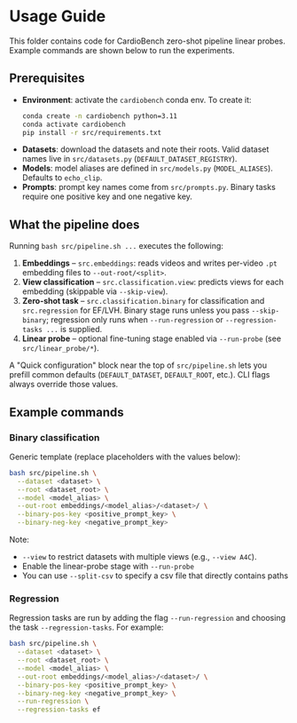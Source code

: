 # Usage Guide

This folder contains code for CardioBench zero-shot pipeline linear probes. Example commands are shown below to run the experiments.

## Prerequisites
- **Environment**: activate the `cardiobench` conda env. To create it:
  ```bash
  conda create -n cardiobench python=3.11
  conda activate cardiobench
  pip install -r src/requirements.txt
  ```
- **Datasets**: download the datasets and note their roots. Valid dataset names live in `src/datasets.py` (`DEFAULT_DATASET_REGISTRY`).
- **Models**: model aliases are defined in `src/models.py` (`MODEL_ALIASES`). Defaults to `echo_clip`.
- **Prompts**: prompt key names come from `src/prompts.py`. Binary tasks require one positive key and one negative key.

## What the pipeline does
Running `bash src/pipeline.sh ...` executes the following:
1. **Embeddings** – `src.embeddings`: reads videos and writes per-video `.pt` embedding files to `--out-root/<split>`.
2. **View classification** – `src.classification.view`: predicts views for each embedding (skippable via `--skip-view`).
3. **Zero-shot task** – `src.classification.binary` for classification and `src.regression` for EF/LVH. Binary stage runs unless you pass `--skip-binary`; regression only runs when `--run-regression` or `--regression-tasks ...` is supplied.
4. **Linear probe** – optional fine-tuning stage enabled via `--run-probe` (see `src/linear_probe/*`).

A "Quick configuration" block near the top of `src/pipeline.sh` lets you prefill common defaults (`DEFAULT_DATASET`, `DEFAULT_ROOT`, etc.). CLI flags always override those values.

## Example commands
### Binary classification
Generic template (replace placeholders with the values below):
```bash
bash src/pipeline.sh \
  --dataset <dataset> \
  --root <dataset_root> \
  --model <model_alias> \
  --out-root embeddings/<model_alias>/<dataset>/ \
  --binary-pos-key <positive_prompt_key> \
  --binary-neg-key <negative_prompt_key>
```

Note:
- `--view` to restrict datasets with multiple views (e.g., `--view A4C`).
- Enable the linear-probe stage with `--run-probe`
- You can use `--split-csv` to specify a csv file that directly contains paths 


### Regression
Regression tasks are run by adding the flag `--run-regression` and choosing the task `--regression-tasks`. For example:

```bash
bash src/pipeline.sh \
  --dataset <dataset> \
  --root <dataset_root> \
  --model <model_alias> \
  --out-root embeddings/<model_alias>/<dataset>/ \
  --binary-pos-key <positive_prompt_key> \
  --binary-neg-key <negative_prompt_key> \
  --run-regression \
  --regression-tasks ef
  ```


